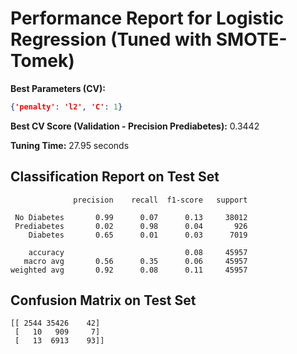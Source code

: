 # Performance Report for Logistic Regression (Tuned with SMOTE-Tomek)

**Best Parameters (CV):**
```json
{'penalty': 'l2', 'C': 1}
```

**Best CV Score (Validation - Precision Prediabetes):** 0.3442

**Tuning Time:** 27.95 seconds

## Classification Report on Test Set
```
              precision    recall  f1-score   support

 No Diabetes       0.99      0.07      0.13     38012
 Prediabetes       0.02      0.98      0.04       926
    Diabetes       0.65      0.01      0.03      7019

    accuracy                           0.08     45957
   macro avg       0.56      0.35      0.06     45957
weighted avg       0.92      0.08      0.11     45957
```

## Confusion Matrix on Test Set
```
[[ 2544 35426    42]
 [   10   909     7]
 [   13  6913    93]]
```
